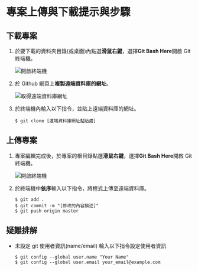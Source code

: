 # 專案上傳與下載提示與步驟

## 下載專案

1. 於要下載的資料夾目錄(或桌面)內點選**滑鼠右鍵**，選擇**Git Bash Here**開啟 Git 終端機。

   ![開啟終端機](https://raw.githubusercontent.com/mmslab-cc/readme-template/master/Image/00.png)

1. 於 Github 網頁上**複製遠端資料庫的網址**。

   ![取得遠端資料庫網址](https://raw.githubusercontent.com/mmslab-cc/readme-template/master/Image/01.png)

1. 於終端機內輸入以下指令，並貼上遠端資料庫的網址。

   ```
   $ git clone [遠端資料庫網址黏貼處]
   ```

## 上傳專案

1. 專案編輯完成後，於專案的根目錄點選**滑鼠右鍵**，選擇**Git Bash Here**開啟 Git 終端機。

   ![開啟終端機](https://raw.githubusercontent.com/mmslab-cc/readme-template/master/Image/02.png)

1. 於終端機中**依序**輸入以下指令，將程式上傳至遠端資料庫。
   ```
   $ git add .
   $ git commit -m "[修改的內容描述]"
   $ git push origin master
   ```

## 疑難排解

- 未設定 git 使用者資訊(name/email)
  輸入以下指令設定使用者資訊
  ```
  $ git config --global user.name "Your Name"
  $ git config --global user.email your_email@example.com
  ```
